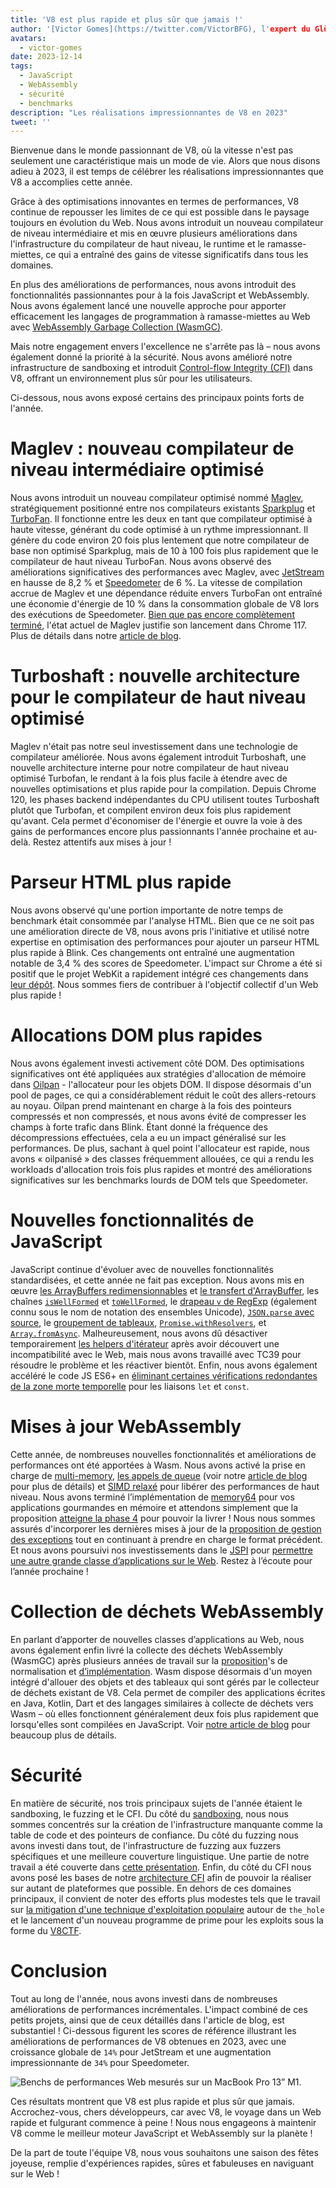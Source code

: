 ```yaml
---
title: 'V8 est plus rapide et plus sûr que jamais !'
author: '[Victor Gomes](https://twitter.com/VictorBFG), l'expert du Glühwein'
avatars:
  - victor-gomes
date: 2023-12-14
tags:
  - JavaScript
  - WebAssembly
  - sécurité
  - benchmarks
description: "Les réalisations impressionnantes de V8 en 2023"
tweet: ''
---
```


Bienvenue dans le monde passionnant de V8, où la vitesse n'est pas seulement une caractéristique mais un mode de vie. Alors que nous disons adieu à 2023, il est temps de célébrer les réalisations impressionnantes que V8 a accomplies cette année.

Grâce à des optimisations innovantes en termes de performances, V8 continue de repousser les limites de ce qui est possible dans le paysage toujours en évolution du Web. Nous avons introduit un nouveau compilateur de niveau intermédiaire et mis en œuvre plusieurs améliorations dans l'infrastructure du compilateur de haut niveau, le runtime et le ramasse-miettes, ce qui a entraîné des gains de vitesse significatifs dans tous les domaines.

<!--truncate-->
En plus des améliorations de performances, nous avons introduit des fonctionnalités passionnantes pour à la fois JavaScript et WebAssembly. Nous avons également lancé une nouvelle approche pour apporter efficacement les langages de programmation à ramasse-miettes au Web avec [WebAssembly Garbage Collection (WasmGC)](https://v8.dev/blog/wasm-gc-porting).

Mais notre engagement envers l'excellence ne s'arrête pas là – nous avons également donné la priorité à la sécurité. Nous avons amélioré notre infrastructure de sandboxing et introduit [Control-flow Integrity (CFI)](https://en.wikipedia.org/wiki/Control-flow_integrity) dans V8, offrant un environnement plus sûr pour les utilisateurs.

Ci-dessous, nous avons exposé certains des principaux points forts de l'année.

# Maglev : nouveau compilateur de niveau intermédiaire optimisé

Nous avons introduit un nouveau compilateur optimisé nommé [Maglev](https://v8.dev/blog/maglev), stratégiquement positionné entre nos compilateurs existants [Sparkplug](https://v8.dev/blog/sparkplug) et [TurboFan](https://v8.dev/docs/turbofan). Il fonctionne entre les deux en tant que compilateur optimisé à haute vitesse, générant du code optimisé à un rythme impressionnant. Il génère du code environ 20 fois plus lentement que notre compilateur de base non optimisé Sparkplug, mais de 10 à 100 fois plus rapidement que le compilateur de haut niveau TurboFan. Nous avons observé des améliorations significatives des performances avec Maglev, avec [JetStream](https://browserbench.org/JetStream2.1/) en hausse de 8,2 % et [Speedometer](https://browserbench.org/Speedometer2.1/) de 6 %. La vitesse de compilation accrue de Maglev et une dépendance réduite envers TurboFan ont entraîné une économie d'énergie de 10 % dans la consommation globale de V8 lors des exécutions de Speedometer. [Bien que pas encore complètement terminé](https://en.m.wikipedia.org/wiki/Full-employment_theorem), l'état actuel de Maglev justifie son lancement dans Chrome 117. Plus de détails dans notre [article de blog](https://v8.dev/blog/maglev).

# Turboshaft : nouvelle architecture pour le compilateur de haut niveau optimisé

Maglev n'était pas notre seul investissement dans une technologie de compilateur améliorée. Nous avons également introduit Turboshaft, une nouvelle architecture interne pour notre compilateur de haut niveau optimisé Turbofan, le rendant à la fois plus facile à étendre avec de nouvelles optimisations et plus rapide pour la compilation. Depuis Chrome 120, les phases backend indépendantes du CPU utilisent toutes Turboshaft plutôt que Turbofan, et compilent environ deux fois plus rapidement qu'avant. Cela permet d'économiser de l'énergie et ouvre la voie à des gains de performances encore plus passionnants l'année prochaine et au-delà. Restez attentifs aux mises à jour !

# Parseur HTML plus rapide

Nous avons observé qu'une portion importante de notre temps de benchmark était consommée par l'analyse HTML. Bien que ce ne soit pas une amélioration directe de V8, nous avons pris l'initiative et utilisé notre expertise en optimisation des performances pour ajouter un parseur HTML plus rapide à Blink. Ces changements ont entraîné une augmentation notable de 3,4 % des scores de Speedometer. L'impact sur Chrome a été si positif que le projet WebKit a rapidement intégré ces changements dans [leur dépôt](https://github.com/WebKit/WebKit/pull/9926). Nous sommes fiers de contribuer à l'objectif collectif d'un Web plus rapide !

# Allocations DOM plus rapides

Nous avons également investi activement côté DOM. Des optimisations significatives ont été appliquées aux stratégies d'allocation de mémoire dans [Oilpan](https://chromium.googlesource.com/v8/v8/+/main/include/cppgc/README.md) - l'allocateur pour les objets DOM. Il dispose désormais d'un pool de pages, ce qui a considérablement réduit le coût des allers-retours au noyau. Oilpan prend maintenant en charge à la fois des pointeurs compressés et non compressés, et nous avons évité de compresser les champs à forte trafic dans Blink. Étant donné la fréquence des décompressions effectuées, cela a eu un impact généralisé sur les performances. De plus, sachant à quel point l'allocateur est rapide, nous avons « oilpanisé » des classes fréquemment allouées, ce qui a rendu les workloads d'allocation trois fois plus rapides et montré des améliorations significatives sur les benchmarks lourds de DOM tels que Speedometer.

# Nouvelles fonctionnalités de JavaScript

JavaScript continue d'évoluer avec de nouvelles fonctionnalités standardisées, et cette année ne fait pas exception. Nous avons mis en œuvre [les ArrayBuffers redimensionnables](https://developer.mozilla.org/en-US/docs/Web/JavaScript/Reference/Global_Objects/ArrayBuffer#resizing_arraybuffers) et [le transfert d'ArrayBuffer](https://developer.mozilla.org/en-US/docs/Web/JavaScript/Reference/Global_Objects/ArrayBuffer/transfer), les chaînes [`isWellFormed`](https://developer.mozilla.org/en-US/docs/Web/JavaScript/Reference/Global_Objects/String/isWellFormed) et [`toWellFormed`](https://developer.mozilla.org/en-US/docs/Web/JavaScript/Reference/Global_Objects/String/toWellFormed), le [drapeau `v` de RegExp](https://v8.dev/features/regexp-v-flag) (également connu sous le nom de notation des ensembles Unicode), [`JSON.parse` avec source](https://github.com/tc39/proposal-json-parse-with-source), le [groupement de tableaux](https://developer.mozilla.org/en-US/docs/Web/JavaScript/Reference/Global_Objects/Object/groupBy), [`Promise.withResolvers`](https://developer.mozilla.org/en-US/docs/Web/JavaScript/Reference/Global_Objects/Promise/withResolvers), et [`Array.fromAsync`](https://developer.mozilla.org/en-US/docs/Web/JavaScript/Reference/Global_Objects/Array/fromAsync). Malheureusement, nous avons dû désactiver temporairement [les helpers d'itérateur](https://github.com/tc39/proposal-iterator-helpers) après avoir découvert une incompatibilité avec le Web, mais nous avons travaillé avec TC39 pour résoudre le problème et les réactiver bientôt. Enfin, nous avons également accéléré le code JS ES6+ en [éliminant certaines vérifications redondantes de la zone morte temporelle](https://docs.google.com/document/d/1klT7-tQpxtYbwhssRDKfUMEgm-NS3iUeMuApuRgZnAw/edit?usp=sharing) pour les liaisons `let` et `const`.

# Mises à jour WebAssembly

Cette année, de nombreuses nouvelles fonctionnalités et améliorations de performances ont été apportées à Wasm. Nous avons activé la prise en charge de [multi-memory](https://github.com/WebAssembly/multi-memory), [les appels de queue](https://github.com/WebAssembly/tail-call) (voir notre [article de blog](https://v8.dev/blog/wasm-tail-call) pour plus de détails) et [SIMD relaxé](https://github.com/WebAssembly/relaxed-simd) pour libérer des performances de haut niveau. Nous avons terminé l’implémentation de [memory64](https://github.com/WebAssembly/memory64) pour vos applications gourmandes en mémoire et attendons simplement que la proposition [atteigne la phase 4](https://github.com/WebAssembly/memory64/issues/43) pour pouvoir la livrer ! Nous nous sommes assurés d'incorporer les dernières mises à jour de la [proposition de gestion des exceptions](https://github.com/WebAssembly/exception-handling) tout en continuant à prendre en charge le format précédent. Et nous avons poursuivi nos investissements dans le [JSPI](https://v8.dev/blog/jspi) pour [permettre une autre grande classe d’applications sur le Web](https://docs.google.com/document/d/16Us-pyte2-9DECJDfGm5tnUpfngJJOc8jbj54HMqE9Y/edit#bookmark=id.razn6wo5j2m). Restez à l’écoute pour l’année prochaine !

# Collection de déchets WebAssembly

En parlant d’apporter de nouvelles classes d’applications au Web, nous avons également enfin livré la collecte des déchets WebAssembly (WasmGC) après plusieurs années de travail sur la [proposition](https://github.com/WebAssembly/gc/blob/main/proposals/gc/MVP.md)'s de normalisation et [d’implémentation](https://bugs.chromium.org/p/v8/issues/detail?id=7748). Wasm dispose désormais d'un moyen intégré d'allouer des objets et des tableaux qui sont gérés par le collecteur de déchets existant de V8. Cela permet de compiler des applications écrites en Java, Kotlin, Dart et des langages similaires à collecte de déchets vers Wasm – où elles fonctionnent généralement deux fois plus rapidement que lorsqu'elles sont compilées en JavaScript. Voir [notre article de blog](https://v8.dev/blog/wasm-gc-porting) pour beaucoup plus de détails.

# Sécurité

En matière de sécurité, nos trois principaux sujets de l'année étaient le sandboxing, le fuzzing et le CFI. Du côté du [sandboxing](https://docs.google.com/document/d/1FM4fQmIhEqPG8uGp5o9A-mnPB5BOeScZYpkHjo0KKA8/edit?usp=sharing), nous nous sommes concentrés sur la création de l'infrastructure manquante comme la table de code et des pointeurs de confiance. Du côté du fuzzing nous avons investi dans tout, de l'infrastructure de fuzzing aux fuzzers spécifiques et une meilleure couverture linguistique. Une partie de notre travail a été couverte dans [cette présentation](https://www.youtube.com/watch?v=Yd9m7e9-pG0). Enfin, du côté du CFI nous avons posé les bases de notre [architecture CFI](https://v8.dev/blog/control-flow-integrity) afin de pouvoir la réaliser sur autant de plateformes que possible. En dehors de ces domaines principaux, il convient de noter des efforts plus modestes tels que le travail sur [la mitigation d'une technique d'exploitation populaire](https://crbug.com/1445008) autour de `the_hole` et le lancement d'un nouveau programme de prime pour les exploits sous la forme du [V8CTF](https://github.com/google/security-research/blob/master/v8ctf/rules.md).

# Conclusion

Tout au long de l'année, nous avons investi dans de nombreuses améliorations de performances incrémentales. L'impact combiné de ces petits projets, ainsi que de ceux détaillés dans l'article de blog, est substantiel ! Ci-dessous figurent les scores de référence illustrant les améliorations de performances de V8 obtenues en 2023, avec une croissance globale de `14%` pour JetStream et une augmentation impressionnante de `34%` pour Speedometer.

![Benchs de performances Web mesurés sur un MacBook Pro 13” M1.](/_img/holiday-season-2023/scores.svg)

Ces résultats montrent que V8 est plus rapide et plus sûr que jamais. Accrochez-vous, chers développeurs, car avec V8, le voyage dans un Web rapide et fulgurant commence à peine ! Nous nous engageons à maintenir V8 comme le meilleur moteur JavaScript et WebAssembly sur la planète !

De la part de toute l'équipe V8, nous vous souhaitons une saison des fêtes joyeuse, remplie d'expériences rapides, sûres et fabuleuses en naviguant sur le Web !
